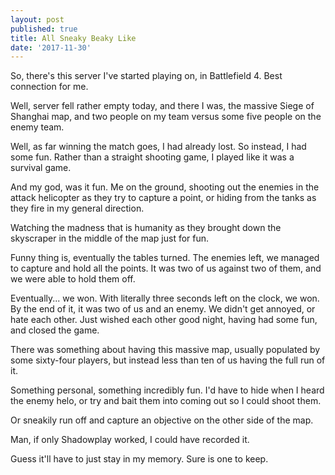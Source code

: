 ```yaml
---
layout: post
published: true
title: All Sneaky Beaky Like
date: '2017-11-30'
---
```

So, there's this server I've started playing on, in Battlefield 4. Best connection for me.

Well, server fell rather empty today, and there I was, the massive Siege of Shanghai map, and two people on my team versus some five people on the enemy team.

Well, as far winning the match goes, I had already lost. So instead, I had some fun. Rather than a straight shooting game, I played like it was a survival game. 

And my god, was it fun. Me on the ground, shooting out the enemies in the attack helicopter as they try to capture a point, or hiding from the tanks as they fire in my general direction.

Watching the madness that is humanity as they brought down the skyscraper in the middle of the map just for fun.

Funny thing is, eventually the tables turned. The enemies left, we managed to capture and hold all the points. It was two of us against two of them, and we were able to hold them off.

Eventually... we won. With literally three seconds left on the clock, we won. By the end of it, it was two of us and an enemy. We didn't get annoyed, or hate each other. Just wished each other good night, having had some fun, and closed the game.

There was something about having this massive map, usually populated by some sixty-four players, but instead less than ten of us having the full run of it.

Something personal, something incredibly fun. I'd have to hide when I heard the enemy helo, or try and bait them into coming out so I could shoot them.

Or sneakily run off and capture an objective on the other side of the map.

Man, if only Shadowplay worked, I could have recorded it.

Guess it'll have to just stay in my memory. Sure is one to keep.